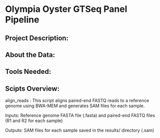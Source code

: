 # Olympia Oyster GTSeq Panel Pipeline

## Project Description:

## About the Data:

## Tools Needed:

## Scipts Overview:

align_reads : This script aligns paired-end FASTQ reads to a reference genome using BWA-MEM and generates SAM files for each sample.

Inputs: Reference genome FASTA file (.fasta) and paired-end FASTQ files (R1 and R2 for each sample)

Outputs: SAM files for each sample saved in the results/ directory (<sample>.sam)
